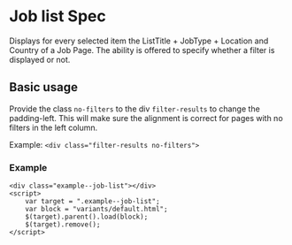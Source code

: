 ﻿# Job list Spec

Displays for every selected item the ListTitle + JobType + Location and Country of a Job Page. The ability is offered to specify whether a filter is displayed or not.


## Basic usage

Provide the class `no-filters` to the div `filter-results` to change the padding-left. This will make sure the alignment is correct for pages with no filters in the left column.  
  
Example: `<div class="filter-results no-filters">`

### Example
```example
<div class="example--job-list"></div>
<script>
	var target = ".example--job-list";
	var block = "variants/default.html";
	$(target).parent().load(block);
	$(target).remove();
</script>
```
